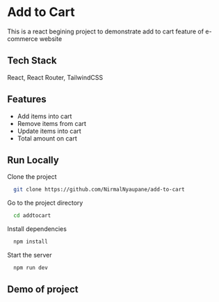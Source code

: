 
# Add to Cart

This is a react begining project to demonstrate add to cart feature of e-commerce website


## Tech Stack
React, React Router, TailwindCSS



## Features

- Add items into cart 
- Remove items from cart
- Update items into cart
- Total amount on cart


## Run Locally

Clone the project

```bash
  git clone https://github.com/NirmalNyaupane/add-to-cart
```

Go to the project directory

```bash
  cd addtocart
```

Install dependencies

```bash
  npm install
```

Start the server

```bash
  npm run dev
```


## Demo of project
